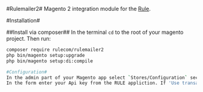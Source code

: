 #Rulemailer2#
Magento 2 integration module for the [Rule](https://www.rule.se/).

#Installation#

##Install via composer##
In the terminal `cd` to the root of your magento project. Then run:
```bash
composer require rulecom/rulemailer2
php bin/magento setup:upgrade
php bin/magento setup:di:compile

#Configuration#
In the admin part of your Magento app select `Stores/Configuration` section. Then select `RULE/Rulemailer` from the left menu.
In the form enter your Api key from the RULE appliction. If 'Use transactional' field set to 'Yes' all mail from the your Magento app are going to be sent via RULE transactional api.